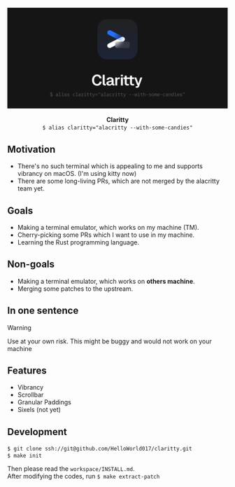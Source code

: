 ![Claritty Image](./resources/claritty.png)

<p align="center">
  <b>Claritty</b><br>
  <code>$ alias claritty="alacritty --with-some-candies"</code>
</p>

## Motivation
* There's no such terminal which is appealing to me and supports vibrancy on macOS. (I'm using kitty now)
* There are some long-living PRs, which are not merged by the alacritty team yet.

## Goals
* Making a terminal emulator, which works on my machine (TM).
* Cherry-picking some PRs which I want to use in my machine.
* Learning the Rust programming language.

## Non-goals
* Making a terminal emulator, which works on **others machine**.
* Merging some patches to the upstream.

## In one sentence
> [!WARNING]
> Use at your own risk. This might be buggy and would not work on your machine

## Features
* Vibrancy  
* Scrollbar  
* Granular Paddings  
* Sixels (not yet)

## Development
```
$ git clone ssh://git@github.com/HelloWorld017/claritty.git
$ make init
```

Then please read the `workspace/INSTALL.md`.  
After modifying the codes, run `$ make extract-patch`
